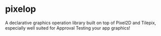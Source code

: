 # pixelop
A declarative graphics operation library built on top of Pixel2D and Tilepix, especially well suited for Approval Testing your app graphics!
